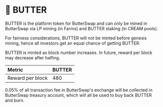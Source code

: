 # 🍞 BUTTER

BUTTER is the platform token for ButterSwap and can only be mined in ButterSwap via LP mining \(in Farms\) and BUTTER staking \(in CREAM pools\). 

For fairness considerations, BUTTER will not be minted before genesis mining, hence all investors get an equal chance of getting BUTTER.

BUTTER is minted as block number increases. In future, reward per block may decrease after halfing.

| Metric | BUTTER |
| :--- | :--- |
| Reward per block | 480 |

0.05% of all transaction fee in ButterSwap's exchange will be collected in ButterSwap treasury account, which will all be used to buy back BUTTER and burn.

